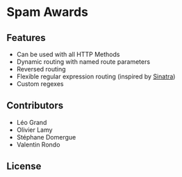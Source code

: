 # Spam Awards

## Features

* Can be used with all HTTP Methods
* Dynamic routing with named route parameters
* Reversed routing
* Flexible regular expression routing (inspired by [Sinatra](http://www.sinatrarb.com/))
* Custom regexes

## Contributors
- Léo Grand 
- Olivier Lamy
- Stéphane Domergue
- Valentin Rondo

## License
